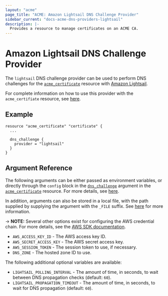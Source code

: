 ```yaml
---
layout: "acme"
page_title: "ACME: Amazon Lightsail DNS Challenge Provider"
sidebar_current: "docs-acme-dns-providers-lightsail"
description: |-
  Provides a resource to manage certificates on an ACME CA.
---
```


# Amazon Lightsail DNS Challenge Provider

The `lightsail` DNS challenge provider can be used to perform DNS challenges for
the [`acme_certificate`][resource-acme-certificate] resource with
[Amazon Lightsail][provider-service-page].

[resource-acme-certificate]: /docs/providers/acme/r/certificate.html
[provider-service-page]: https://aws.amazon.com/lightsail/

For complete information on how to use this provider with the `acme_certifiate`
resource, see [here][resource-acme-certificate-dns-challenges].

[resource-acme-certificate-dns-challenges]: /docs/providers/acme/r/certificate.html#using-dns-challenges

## Example

```hcl
resource "acme_certificate" "certificate" {
  ...

  dns_challenge {
    provider = "lightsail"
  }
}
```

## Argument Reference

The following arguments can be either passed as environment variables, or
directly through the `config` block in the
[`dns_challenge`][resource-acme-certificate-dns-challenge-arg] argument in the
[`acme_certificate`][resource-acme-certificate] resource. For more details, see
[here][resource-acme-certificate-dns-challenges].

In addition, arguments can also be stored in a local file, with the path
supplied by supplying the argument with the `_FILE` suffix. See
[here][acme-certificate-file-arg-example] for more information.

[acme-certificate-file-arg-example]: /docs/providers/acme/r/certificate.html#using-variable-files-for-provider-arguments

-> **NOTE:** Several other options exist for configuring the AWS credential
chain. For more details, see the [AWS SDK documentation][aws-sdk-docs].

[resource-acme-certificate-dns-challenge-arg]: /docs/providers/acme/r/certificate.html#dns_challenge
[aws-sdk-docs]: https://docs.aws.amazon.com/sdk-for-go/v1/developer-guide/configuring-sdk.html

* `AWS_ACCESS_KEY_ID` - The AWS access key ID.
* `AWS_SECRET_ACCESS_KEY` - The AWS secret access key.
* `AWS_SESSION_TOKEN` - The session token to use, if necessary.
* `DNS_ZONE` - The hosted zone ID to use.

The following additional optional variables are available:

* `LIGHTSAIL_POLLING_INTERVAL` - The amount of time, in seconds, to wait between
  DNS propagation checks (default: `60`).
* `LIGHTSAIL_PROPAGATION_TIMEOUT` - The amount of time, in seconds, to wait for DNS
  propagation (default: `60`).
